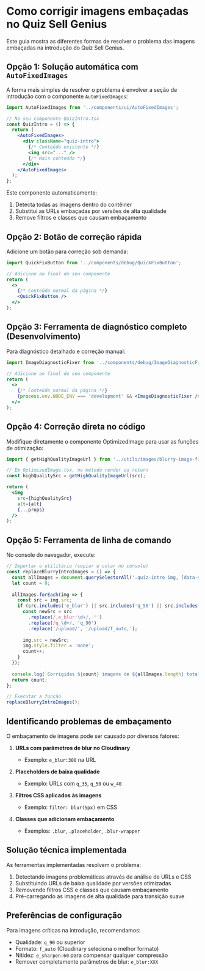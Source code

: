 # Como corrigir imagens embaçadas no Quiz Sell Genius

Este guia mostra as diferentes formas de resolver o problema das imagens embaçadas na introdução do Quiz Sell Genius.

## Opção 1: Solução automática com `AutoFixedImages`

A forma mais simples de resolver o problema é envolver a seção de introdução com o componente `AutoFixedImages`:

```jsx
import AutoFixedImages from '../components/ui/AutoFixedImages';

// No seu componente QuizIntro.tsx
const QuizIntro = () => {
  return (
    <AutoFixedImages>
      <div className="quiz-intro">
        {/* Conteúdo existente */}
        <img src="..." />
        {/* Mais conteúdo */}
      </div>
    </AutoFixedImages>
  );
};
```

Este componente automaticamente:
1. Detecta todas as imagens dentro do contêiner
2. Substitui as URLs embaçadas por versões de alta qualidade
3. Remove filtros e classes que causam embaçamento

## Opção 2: Botão de correção rápida

Adicione um botão para correção sob demanda:

```jsx
import QuickFixButton from '../components/debug/QuickFixButton';

// Adicione ao final do seu componente
return (
  <>
    {/* Conteúdo normal da página */}
    <QuickFixButton />
  </>
);
```

## Opção 3: Ferramenta de diagnóstico completo (Desenvolvimento)

Para diagnóstico detalhado e correção manual:

```jsx
import ImageDiagnosticFixer from '../components/debug/ImageDiagnosticFixer';

// Adicione ao final do seu componente
return (
  <>
    {/* Conteúdo normal da página */}
    {process.env.NODE_ENV === 'development' && <ImageDiagnosticFixer />}
  </>
);
```

## Opção 4: Correção direta no código

Modifique diretamente o componente OptimizedImage para usar as funções de otimização:

```jsx
import { getHighQualityImageUrl } from '../utils/images/blurry-image-fixer';

// Em OptimizedImage.tsx, no método render ou return
const highQualitySrc = getHighQualityImageUrl(src);

return (
  <img 
    src={highQualitySrc} 
    alt={alt}
    {...props}
  />
);
```

## Opção 5: Ferramenta de linha de comando

No console do navegador, execute:

```javascript
// Importar o utilitário (copiar e colar no console)
const replaceBlurryIntroImages = () => {
  const allImages = document.querySelectorAll('.quiz-intro img, [data-section="intro"] img');
  let count = 0;
  
  allImages.forEach(img => {
    const src = img.src;
    if (src.includes('e_blur') || src.includes('q_50') || src.includes('q_35')) {
      const newSrc = src
        .replace(/,e_blur:\d+/, '')
        .replace(/q_\d+/, 'q_90')
        .replace('/upload/', '/upload/f_auto,');
      
      img.src = newSrc;
      img.style.filter = 'none';
      count++;
    }
  });
  
  console.log(`Corrigidas ${count} imagens de ${allImages.length} total`);
  return count;
};

// Executar a função
replaceBlurryIntroImages();
```

## Identificando problemas de embaçamento

O embaçamento de imagens pode ser causado por diversos fatores:

1. **URLs com parâmetros de blur no Cloudinary**
   - Exemplo: `e_blur:300` na URL

2. **Placeholders de baixa qualidade**
   - Exemplo: URLs com `q_35`, `q_50` ou `w_40`

3. **Filtros CSS aplicados às imagens**
   - Exemplo: `filter: blur(5px)` em CSS

4. **Classes que adicionam embaçamento**
   - Exemplos: `.blur`, `.placeholder`, `.blur-wrapper`

## Solução técnica implementada

As ferramentas implementadas resolvem o problema:

1. Detectando imagens problemáticas através de análise de URLs e CSS
2. Substituindo URLs de baixa qualidade por versões otimizadas
3. Removendo filtros CSS e classes que causam embaçamento
4. Pré-carregando as imagens de alta qualidade para transição suave

## Preferências de configuração

Para imagens críticas na introdução, recomendamos:
- Qualidade: `q_90` ou superior
- Formato: `f_auto` (Cloudinary seleciona o melhor formato)
- Nitidez: `e_sharpen:60` para compensar qualquer compressão
- Remover completamente parâmetros de blur: `e_blur:XXX`
